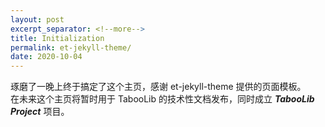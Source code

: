 ```yaml
---
layout: post
excerpt_separator: <!--more-->
title: Initialization
permalink: et-jekyll-theme/
date: 2020-10-04
---
```


琢磨了一晚上终于搞定了这个主页，感谢 et-jekyll-theme 提供的页面模板。  
在未来这个主页将暂时用于 TabooLib 的技术性文档发布，同时成立 ___TabooLib Project___ 项目。
